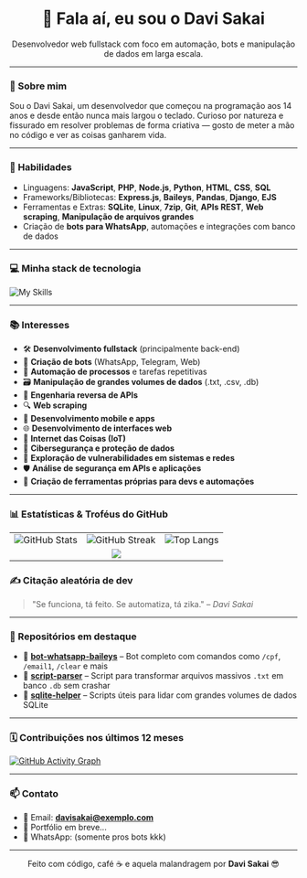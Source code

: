 <h1 align="center">👋 Fala aí, eu sou o Davi Sakai</h1>

<p align="center">
  Desenvolvedor web fullstack com foco em automação, bots e manipulação de dados em larga escala.
</p>

---

### 🚀 Sobre mim

Sou o Davi Sakai, um desenvolvedor que começou na programação aos 14 anos e desde então nunca mais largou o teclado. Curioso por natureza e fissurado em resolver problemas de forma criativa — gosto de meter a mão no código e ver as coisas ganharem vida.

---

### 🧠 Habilidades

- Linguagens: **JavaScript**, **PHP**, **Node.js**, **Python**, **HTML**, **CSS**, **SQL**
- Frameworks/Bibliotecas: **Express.js**, **Baileys**, **Pandas**, **Django**, **EJS**
- Ferramentas e Extras: **SQLite**, **Linux**, **7zip**, **Git**, **APIs REST**, **Web scraping**, **Manipulação de arquivos grandes**
- Criação de **bots para WhatsApp**, automações e integrações com banco de dados

---

### 💻 Minha stack de tecnologia

![My Skills](https://skillicons.dev/icons?i=js,nodejs,php,python,html,css,sqlite,linux,git)

---

### 📚 Interesses

- 🛠️ **Desenvolvimento fullstack** (principalmente back-end)
- 🤖 **Criação de bots** (WhatsApp, Telegram, Web)
- 🧠 **Automação de processos** e tarefas repetitivas
- 🗃️ **Manipulação de grandes volumes de dados** (.txt, .csv, .db)
- 🧬 **Engenharia reversa de APIs**
- 🔍 **Web scraping**
- 📱 **Desenvolvimento mobile e apps**
- 🌐 **Desenvolvimento de interfaces web**
- 🧩 **Internet das Coisas (IoT)**
- 🔐 **Cibersegurança e proteção de dados**
- 🧪 **Exploração de vulnerabilidades em sistemas e redes**
- 🛡️ **Análise de segurança em APIs e aplicações**
- 🧰 **Criação de ferramentas próprias para devs e automações**

---

### 📊 Estatísticas & Troféus do GitHub

<table>
  <tr>
    <td>
      <img src="https://github-readme-stats.vercel.app/api?username=Davixyzz&show_icons=true&theme=tokyonight" alt="GitHub Stats" />
    </td>
    <td>
      <img src="https://github-readme-streak-stats.herokuapp.com/?user=Davixyzz&theme=tokyonight" alt="GitHub Streak" />
    </td>
    <td>
      <img src="https://github-readme-stats.vercel.app/api/top-langs/?username=Davixyzz&layout=compact&theme=tokyonight" alt="Top Langs" />
    </td>
  </tr>
  <tr>
    <td colspan="3" align="center">
      <img src="https://github-profile-trophy.vercel.app/?username=Davixyzz&theme=tokyonight&no-frame=true&row=1&column=6" />
    </td>
  </tr>
</table>


### ✍️ Citação aleatória de dev

> "Se funciona, tá feito. Se automatiza, tá zika." – *Davi Sakai*

---

### 📌 Repositórios em destaque

- 📁 [**bot-whatsapp-baileys**](https://github.com/davisakai/bot-whatsapp-baileys) – Bot completo com comandos como `/cpf`, `/email1`, `/clear` e mais
- 📁 [**script-parser**](https://github.com/davisakai/serasa-parser) – Script para transformar arquivos massivos `.txt` em banco `.db` sem crashar
- 📁 [**sqlite-helper**](https://github.com/davisakai/sqlite-helper) – Scripts úteis para lidar com grandes volumes de dados SQLite

---

### 🗓️ Contribuições nos últimos 12 meses

[![GitHub Activity Graph](https://github-readme-activity-graph.cyclic.app/graph?username=davisakai&theme=tokyo-night)](https://github.com/davisakai)

---

### 📫 Contato

- 📧 Email: **davisakai@exemplo.com**
- 🔗 Portfólio em breve...
- 📱 WhatsApp: (somente pros bots kkk)

---

<p align="center">
  Feito com código, café ☕ e aquela malandragem por <strong>Davi Sakai</strong> 😎
</p>
